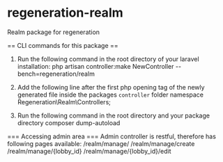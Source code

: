 # regeneration-realm
Realm package for regeneration

== CLI commands for this package ==
1) Run the following command in the root directory of your laravel installation:
php artisan controller:make NewController --bench=regeneration/realm

2) Add the following line after the first php opening tag of the newly generated file inside the packages `controller` folder
namespace Regeneration\Realm\Controllers;

3) Run the following command in the root directory and your package directory
composer dump-autoload

=== Accessing admin area ===
Admin controller is restful, therefore has following pages available:
/realm/manage/ 
/realm/manage/create
/realm/manage/{lobby_id}
/realm/manage/{lobby_id}/edit